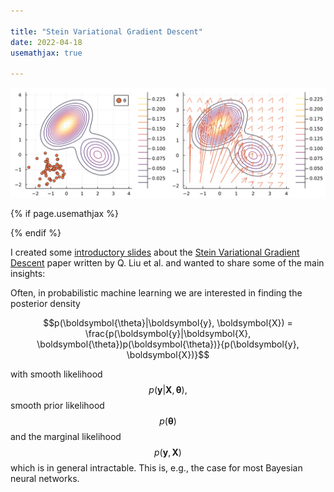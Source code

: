 ```yaml
--- 

title: "Stein Variational Gradient Descent"
date: 2022-04-18 
usemathjax: true

---
```


![svgd](https://raw.githubusercontent.com/tpielok/blog/main/_images/svgd.svg)

{% if page.usemathjax %}
<script type="text/javascript" async
 src="https://cdn.mathjax.org/mathjax/latest/MathJax.js?config=TeX-MML-AM_CHTML">
  </script>
{% endif %}

I created some [introductory slides](https://tpielok.github.io/presentations/svgd.html) about the [Stein Variational Gradient Descent](https://arxiv.org/abs/1608.04471) paper written by Q. Liu et al. and wanted to share some of the main insights:

Often, in probabilistic machine learning we are interested in finding the posterior density

$$p(\boldsymbol{\theta}|\boldsymbol{y}, \boldsymbol{X}) = \frac{p(\boldsymbol{y}|\boldsymbol{X}, \boldsymbol{\theta})p(\boldsymbol{\theta})}{p(\boldsymbol{y}, \boldsymbol{X})}$$

with smooth likelihood $$p(\boldsymbol{y}|\boldsymbol{X}, \boldsymbol{\theta}),$$ smooth prior likelihood $$p(\boldsymbol{\theta})$$ and the marginal likelihood $$p(\boldsymbol{y}, \boldsymbol{X})$$ which is in general intractable. This is, e.g., the case for most Bayesian neural networks. 
